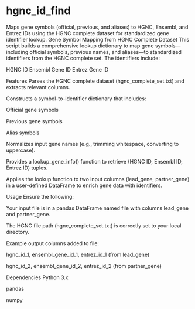 # hgnc_id_find
Maps gene symbols (official, previous, and aliases) to HGNC, Ensembl, and Entrez IDs using the HGNC complete dataset for standardized gene identifier lookup.
Gene Symbol Mapping from HGNC Complete Dataset
This script builds a comprehensive lookup dictionary to map gene symbols—including official symbols, previous names, and aliases—to standardized identifiers from the HGNC complete set. The identifiers include:

HGNC ID
Ensembl Gene ID
Entrez Gene ID

Features
Parses the HGNC complete dataset (hgnc_complete_set.txt) and extracts relevant columns.

Constructs a symbol-to-identifier dictionary that includes:

Official gene symbols

Previous gene symbols

Alias symbols

Normalizes input gene names (e.g., trimming whitespace, converting to uppercase).

Provides a lookup_gene_info() function to retrieve (HGNC ID, Ensembl ID, Entrez ID) tuples.

Applies the lookup function to two input columns (lead_gene, partner_gene) in a user-defined DataFrame to enrich gene data with identifiers.

Usage
Ensure the following:

Your input file is in a pandas DataFrame named file with columns lead_gene and partner_gene.

The HGNC file path (hgnc_complete_set.txt) is correctly set to your local directory.

Example output columns added to file:

hgnc_id_1, ensembl_gene_id_1, entrez_id_1 (from lead_gene)

hgnc_id_2, ensembl_gene_id_2, entrez_id_2 (from partner_gene)

Dependencies
Python 3.x

pandas

numpy

